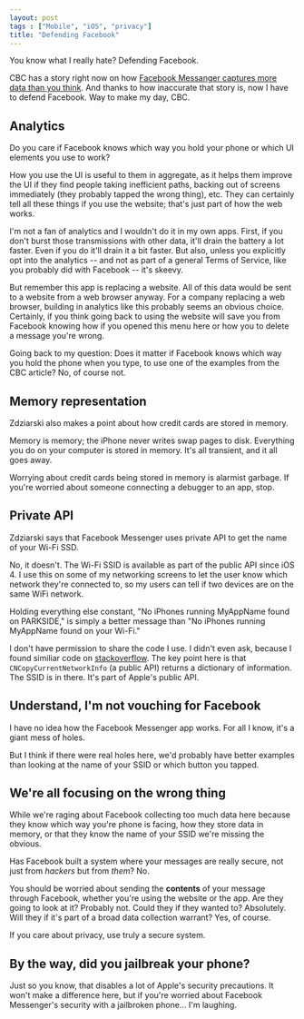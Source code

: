 ```yaml
---
layout: post
tags : ["Mobile", "iOS", "privacy"]
title: "Defending Facebook"
---
```


You know what I really hate? Defending Facebook.

CBC has a story right now on how [Facebook Messanger captures more data than you think](http://www.cbc.ca/newsblogs/yourcommunity/2014/09/facebook-messenger-found-to-be-tracking-a-lot-more-data-than-you-think.html). And thanks to how inaccurate that story is, now I have to defend Facebook. Way to make my day, CBC.

## Analytics

Do you care if Facebook knows which way you hold your phone or which UI elements you use to work?

How you use the UI is useful to them in aggregate, as it helps them improve the UI if they find people taking inefficient paths, backing out of screens immediately (they probably tapped the wrong thing), etc. They can certainly tell all these things if you use the website; that's just part of how the web works. 

I'm not a fan of analytics and I wouldn't do it in my own apps. First, if you don't burst those transmissions with other data, it'll drain the battery a lot faster. Even if you do it'll drain it a bit faster. But also, unless you explicitly opt into the analytics -- and not as part of a general Terms of Service, like you probably did with Facebook -- it's skeevy.

But remember this app is replacing a website. All of this data would be sent to a website from a web browser anyway. For a company replacing a web browser, building in analytics like this probably seems an obvious choice. Certainly, if you think going back to using the website will save you from Facebook knowing how if you opened this menu here or how you to delete a message you're wrong.

Going back to my question: Does it matter if Facebook knows which way you hold the phone when you type, to use one of the examples from the CBC article? No, of course not.

## Memory representation

Zdziarski also makes a point about how credit cards are stored in memory.

Memory is memory; the iPhone never writes swap pages to disk. Everything you do on your computer is stored in memory. It's all transient, and it all goes away.

Worrying about credit cards being stored in memory is alarmist garbage. If you're worried about someone connecting a debugger to an app, stop.

## Private API

Zdziarski says that Facebook Messenger uses private API to get the name of your Wi-Fi SSD.

No, it doesn't. The Wi-Fi SSID is available as part of the public API since iOS 4. I use this on some of my networking screens to let the user know which network they're connected to, so my users can tell if two devices are on the same WiFi network. 

Holding everything else constant, "No iPhones running MyAppName found on PARKSIDE," is simply a better message than "No iPhones running MyAppName found on your Wi-Fi."

I don't have permission to share the code I use. I didn't even ask, because I found similiar code on  [stackoverflow](http://stackoverflow.com/questions/5198716/iphone-get-ssid-without-private-library/15236634#15236634). The key point here is that `CNCopyCurrentNetworkInfo` (a public API) returns a dictionary of information. The SSID is in there. It's part of Apple's public API.

## Understand, I'm not vouching for Facebook

I have no idea how the Facebook Messenger app works. For all I know, it's a giant mess of holes.

But I think if there were real holes here, we'd probably have better examples than looking at the name of your SSID or which button you tapped.

## We're all focusing on the wrong thing

While we're raging about Facebook collecting too much data here because they know which way you're phone is facing, how they store data in memory, or that they know the name of your SSID we're missing the obvious.

Has Facebook built a system where your messages are really secure, not just from *hackers* but from *them*? No.

You should be worried about sending the **contents** of your message through Facebook, whether you're using the website or the app. Are they going to look at it? Probably not. Could they if they wanted to? Absolutely. Will they if it's part of a broad data collection warrant? Yes, of course.

If you care about privacy, use truly a secure system.

## By the way, did you jailbreak your phone?

Just so you know, that disables a lot of Apple's security precautions. It won't make a difference here, but if you're worried about Facebook Messenger's security with a jailbroken phone… I'm laughing.
